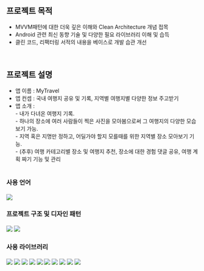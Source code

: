 <br />
<br />


## 프로젝트 목적

<ul>
  <li>MVVM패턴에 대한 더욱 깊은 이해와 Clean Architecture 개념 접목</li>
  <li>Android 관련 최신 동향 기술 및 다양한 필요 라이브러리 이해 및 습득</li>
  <li>클린 코드, 리팩터링 서적의 내용을 베이스로 개발 습관 개선</li>
</ul>

<br/>

## 프로젝트 설명

<ul>
  <li>앱 이름 : MyTravel</li>
  <li>앱 컨셉 : 국내 여행지 공유 및 기록, 지역별 여행지별 다양한 정보 주고받기 </li>
  <li>앱 소개 : 
    <br/> - 내가 다녀온 여행지 기록.
    <br/> - 하나의 장소에 여러 사람들이 찍은 사진을 모아봄으로써 그 여행지의 다양한 모습 보기 가능.
    <br/> - 지역 혹은 지명만 정하고, 어딜가야 할지 모를때를 위한 지역별 장소 모아보기 기능.
    <br/> - (추후) 여행 카테고리별 장소 및 여행지 추천, 장소에 대한 경험 댓글 공유, 여행 계획 짜기 기능 및 관리
  </li>
</ul>


<h1></h1>

<h3>사용 언어<br/><br/>
  <img src="https://img.shields.io/badge/Kotlin-7e4dd2?style=flat-square"/>
</h3>
    
<h3><b>프로젝트 구조 및 디자인 패턴<br/><br/>
<img src="https://img.shields.io/badge/Clean Architecture-7732ff?style=flat-square"/>
<img src="https://img.shields.io/badge/MVVM-7732ff?style=flat-square"/>
  </b></h3>

<h3><b>사용 라이브러리<br/><br/>
<img src="https://img.shields.io/badge/Android AAC-66459B?style=flat-square"/>
<img src="https://img.shields.io/badge/DataBinding-66459B?style=flat-square"/>
<img src="https://img.shields.io/badge/Navigation-66459B?style=flat-square"/>
<img src="https://img.shields.io/badge/Paging3-66459B?style=flat-square"/>
<img src="https://img.shields.io/badge/Hilt-66459B?style=flat-square"/>
<img src="https://img.shields.io/badge/Coroutine-66459B?style=flat-square"/>
<img src="https://img.shields.io/badge/Flow-66459B?style=flat-square"/>
<img src="https://img.shields.io/badge/Retrofit-66459B?style=flat-square"/>
<img src="https://img.shields.io/badge/OkHttp3-66459B?style=flat-square"/>
<img src="https://img.shields.io/badge/Glide-66459B?style=flat-square"/>
  </b></h3><br/>
